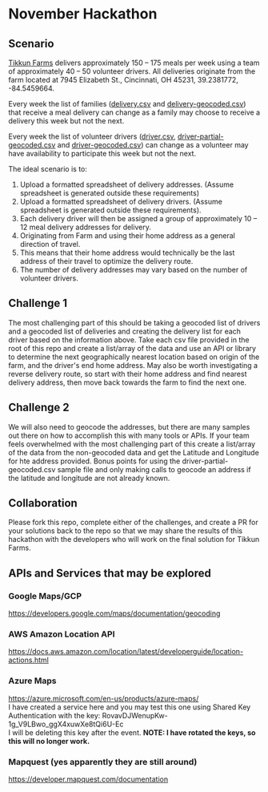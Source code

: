 # November Hackathon
## Scenario
[Tikkun Farms](https://tikkunfarm.com/) delivers approximately 150 – 175 meals per week using a team of approximately 40 – 50
volunteer drivers. All deliveries originate from the farm located at 7945 Elizabeth St., Cincinnati, OH
45231, 39.2381772, -84.5459664.

Every week the list of families ([delivery.csv](delivery.csv) and [delivery-geocoded.csv](delivery-geocoded.csv)) that receive a meal delivery can change as a family may choose to receive a delivery this week but not the next.

Every week the list of volunteer drivers ([driver.csv](driver.csv), [driver-partial-geocoded.csv](driver-partial-geocoded.csv) and [driver-geocoded.csv](driver-geocoded.csv)) can change as a volunteer may have availability to participate this week but not the next.

The ideal scenario is to:
1. Upload a formatted spreadsheet of delivery addresses. (Assume spreadsheet is generated outside these requirements)
2. Upload a formatted spreadsheet of delivery drivers. (Assume spreadsheet is generated outside these requirements).
3. Each delivery driver will then be assigned a group of approximately 10 – 12 meal delivery addresses for delivery.
4. Originating from Farm and using their home address as a general direction of
travel.
5. This means that their home address would technically be the last address of their travel to optimize the delivery route.
6. The number of delivery addresses may vary based on the number of volunteer drivers.


## Challenge 1
The most challenging part of this should be taking a geocoded list of drivers and a geocoded list of deliveries and creating the delivery list for each driver based on the information above. Take each csv file provided in the root of this repo and create a list/array of the data and use an API or library to determine the next geographically nearest location based on origin of the farm, and the driver's end home address. May also be worth investigating a reverse delivery route, so start with their home address and find nearest delivery address, then move back towards the farm to find the next one.

## Challenge 2
We will also need to geocode the addresses, but there are many samples out there on how to accomplish this with many tools or APIs. If your team feels overwhelmed with the most challenging part of this create a list/array of the data from the non-geocoded data and get the Latitude and Longitude for hte address provided. Bonus points for using the driver-partial-geocoded.csv sample file and only making calls to geocode an address if the latitude and longitude are not already known.

## Collaboration
Please fork this repo, complete either of the challenges, and create a PR for your solutions back to the repo so that we may share the results of this hackathon with the developers who will work on the final solution for Tikkun Farms.

## APIs and Services that may be explored
### Google Maps/GCP
https://developers.google.com/maps/documentation/geocoding

### AWS Amazon Location API
https://docs.aws.amazon.com/location/latest/developerguide/location-actions.html

### Azure Maps
https://azure.microsoft.com/en-us/products/azure-maps/  
I have created a service here and you may test this one using Shared Key Authentication with the key: RovavDJWenupKw-1g_V9LBwo_ggX4xuwXe8tQi6U-Ec  
I will be deleting this key after the event. **NOTE: I have rotated the keys, so this will no longer work.**

### Mapquest (yes apparently they are still around)
https://developer.mapquest.com/documentation

